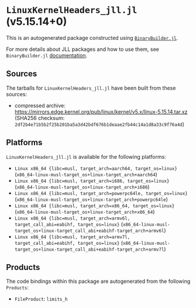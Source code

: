 # `LinuxKernelHeaders_jll.jl` (v5.15.14+0)

This is an autogenerated package constructed using [`BinaryBuilder.jl`](https://github.com/JuliaPackaging/BinaryBuilder.jl).

For more details about JLL packages and how to use them, see `BinaryBuilder.jl` [documentation](https://juliapackaging.github.io/BinaryBuilder.jl/dev/jll/).

## Sources

The tarballs for `LinuxKernelHeaders_jll.jl` have been built from these sources:

* compressed archive: https://mirrors.edge.kernel.org/pub/linux/kernel/v5.x/linux-5.15.14.tar.xz (SHA256 checksum: `2df2b4e71b5b2f25b201ba5a3d42bdf676b1deaae2fb44c14a1d8a33c9f76a4d`)

## Platforms

`LinuxKernelHeaders_jll.jl` is available for the following platforms:

* `Linux x86_64 {libc=musl, target_arch=aarch64, target_os=linux}` (`x86_64-linux-musl-target_os+linux-target_arch+aarch64`)
* `Linux x86_64 {libc=musl, target_arch=i686, target_os=linux}` (`x86_64-linux-musl-target_os+linux-target_arch+i686`)
* `Linux x86_64 {libc=musl, target_arch=powerpc64le, target_os=linux}` (`x86_64-linux-musl-target_os+linux-target_arch+powerpc64le`)
* `Linux x86_64 {libc=musl, target_arch=x86_64, target_os=linux}` (`x86_64-linux-musl-target_os+linux-target_arch+x86_64`)
* `Linux x86_64 {libc=musl, target_arch=armv6l, target_call_abi=eabihf, target_os=linux}` (`x86_64-linux-musl-target_os+linux-target_call_abi+eabihf-target_arch+armv6l`)
* `Linux x86_64 {libc=musl, target_arch=armv7l, target_call_abi=eabihf, target_os=linux}` (`x86_64-linux-musl-target_os+linux-target_call_abi+eabihf-target_arch+armv7l`)

## Products

The code bindings within this package are autogenerated from the following `Products`:

* `FileProduct`: `limits_h`
